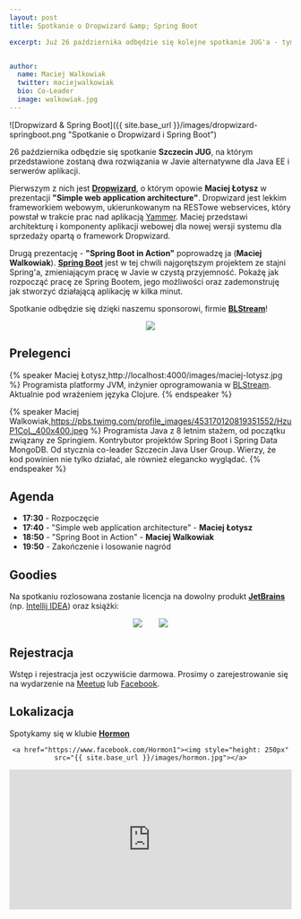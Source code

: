 ```yaml
---
layout: post
title: Spotkanie o Dropwizard &amp; Spring Boot

excerpt: Już 26 października odbędzie się kolejne spotkanie JUG'a - tym razem posłuchamy i porozmawiamy o **Dropwizard** i **Spring&nbsp;Boot**.


author:
  name: Maciej Walkowiak
  twitter: maciejwalkowiak
  bio: Co-Leader
  image: walkowiak.jpg
---
```


![Dropwizard & Spring Boot]({{ site.base_url }}/images/dropwizard-springboot.png "Spotkanie o Dropwizard i Spring Boot")

26 października odbędzie się spotkanie **Szczecin JUG**, na którym przedstawione zostaną dwa rozwiązania w Javie alternatywne dla 
 Java EE i serwerów aplikacji.
 
Pierwszym z nich jest **[Dropwizard](http://dropwizard.io)**, o którym opowie **Maciej Łotysz** w prezentacji **"Simple web application architecture"**.
Dropwizard jest lekkim frameworkiem webowym, ukierunkowanym na RESTowe webservices, który powstał w trakcie prac nad aplikacją [Yammer](https://www.yammer.com/). 
Maciej przedstawi architekturę i komponenty aplikacji webowej dla nowej wersji systemu dla sprzedaży opartą o framework Dropwizard.

Drugą prezentację - **"Spring Boot in Action"** poprowadzę ja (**Maciej Walkowiak**). **[Spring Boot](http://projects.spring.io/spring-boot/)** jest w tej chwili najgorętszym projektem ze stajni Spring'a, 
zmieniającym pracę w Javie w czystą przyjemność.
Pokażę jak rozpocząć pracę ze Spring Bootem, jego możliwości oraz zademonstruję jak stworzyć działającą aplikację w kilka minut.
 
Spotkanie odbędzie się dzięki naszemu sponsorowi, firmie **[BLStream](http://blstream.com/)**!
 
 <div style="text-align: center; width: 75%; margin: 0 auto">
 	<a href="http://blstream.com"><img src="http://wrotqa.org/wp-content/uploads/2014/10/blstream2.png"></a>
 </div>
 
## Prelegenci

{% speaker Maciej Łotysz,http://localhost:4000/images/maciej-lotysz.jpg %}
	Programista platformy JVM, inżynier oprogramowania w [BLStream](http://blstream.com/). Aktualnie pod wrażeniem języka Clojure.
{% endspeaker %}

{% speaker Maciej Walkowiak,https://pbs.twimg.com/profile_images/453170120819351552/HzuP1CoL_400x400.jpeg %}
	Programista Java z 8 letnim stażem, od początku związany ze Springiem. Kontrybutor projektów Spring Boot i Spring Data MongoDB. 
	Od stycznia co-leader Szczecin Java User Group. Wierzy, że kod powinien nie tylko działać, ale również elegancko wyglądać.
{% endspeaker %}

## Agenda

- **17:30** - Rozpoczęcie
- **17:40** - "Simple web application architecture" - **Maciej Łotysz**
- **18:50** - "Spring Boot in Action" - **Maciej Walkowiak**
- **19:50** - Zakończenie i losowanie nagród

## Goodies

Na spotkaniu rozlosowana zostanie licencja na dowolny produkt **[JetBrains](http://jetbrains.com)** (np. [Intellij IDEA](https://www.jetbrains.com/idea/)) oraz książki:

<div class="container" style="text-align: center">
    <a href="https://www.packtpub.com/application-development/learning-spring-boot" style="margin-right: 5%"><img style="max-width: 30%" src="https://www.packtpub.com/sites/default/files/3021OS_Learning%20Spring%20Boot.jpg"></a>
    <a href="https://pragprog.com/book/vsjava8/functional-programming-in-java"><img style="max-width: 30%" src="https://imagery.pragprog.com/products/343/vsjava8.jpg?1362075649"></a>
</div>

## Rejestracja

Wstęp i rejestracja jest oczywiście darmowa. Prosimy o zarejestrowanie się na wydarzenie na [Meetup](http://www.meetup.com/Szczecin-Java-Users-Group/events/225853540/) lub [Facebook](https://www.facebook.com/events/1639333282973588/).

## Lokalizacja
Spotykamy się w klubie **[Hormon](https://www.facebook.com/Hormon1)**

<div style="text-align: center">
    
	<a href="https://www.facebook.com/Hormon1"><img style="height: 250px" src="{{ site.base_url }}/images/hormon.jpg"></a>
</div>

<iframe src="https://www.google.com/maps/embed?pb=!1m18!1m12!1m3!1d2376.9988362805716!2d14.542357115700955!3d53.43272907593864!2m3!1f0!2f0!3f0!3m2!1i1024!2i768!4f13.1!3m3!1m2!1s0x47aa091589f798ed%3A0x3e9085122cca5d75!2sHormon.+Klub!5e0!3m2!1sen!2sde!4v1445285036786" width="100%" height="250" frameborder="0" style="border:0"></iframe>